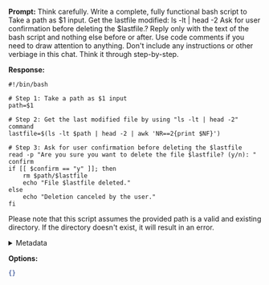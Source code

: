**Prompt:**
Think carefully. Write a complete, fully functional bash script to Take a path as $1 input. 
Get the lastfile modified: ls -lt | head -2 
Ask for user confirmation before deleting the $lastfile.?
Reply only with the text of the bash script and nothing else before or after. Use code comments if you need to draw attention to anything. Don't include any instructions or other verbiage in this chat.
Think it through step-by-step.

**Response:**
```
#!/bin/bash

# Step 1: Take a path as $1 input
path=$1

# Step 2: Get the last modified file by using "ls -lt | head -2" command
lastfile=$(ls -lt $path | head -2 | awk 'NR==2{print $NF}')

# Step 3: Ask for user confirmation before deleting the $lastfile
read -p "Are you sure you want to delete the file $lastfile? (y/n): " confirm
if [[ $confirm == "y" ]]; then
    rm $path/$lastfile
    echo "File $lastfile deleted."
else
    echo "Deletion canceled by the user."
fi
```

Please note that this script assumes the provided path is a valid and existing directory. If the directory doesn't exist, it will result in an error.

<details><summary>Metadata</summary>

- Duration: 6164 ms
- Datetime: 2023-07-14T13:02:55.145353
- Model: gpt-3.5-turbo-0613

</details>

**Options:**
```json
{}
```

